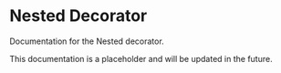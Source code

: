# Nested Decorator

Documentation for the Nested decorator.

This documentation is a placeholder and will be updated in the future.
